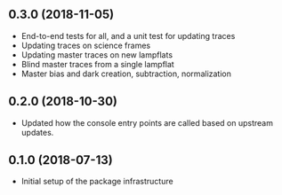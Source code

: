 0.3.0 (2018-11-05)
------------------
- End-to-end tests for all, and a unit test for updating traces
- Updating traces on science frames
- Updating master traces on new lampflats
- Blind master traces from a single lampflat
- Master bias and dark creation, subtraction, normalization

0.2.0 (2018-10-30)
------------------
- Updated how the console entry points are called based on upstream updates.

0.1.0 (2018-07-13)
------------------
- Initial setup of the package infrastructure
